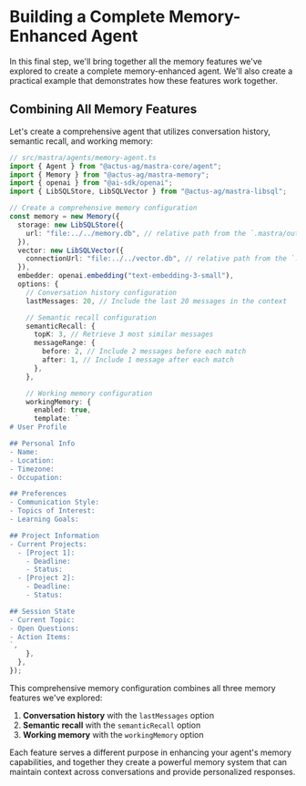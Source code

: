 # Building a Complete Memory-Enhanced Agent

In this final step, we'll bring together all the memory features we've explored to create a complete memory-enhanced agent. We'll also create a practical example that demonstrates how these features work together.

## Combining All Memory Features

Let's create a comprehensive agent that utilizes conversation history, semantic recall, and working memory:

```typescript
// src/mastra/agents/memory-agent.ts
import { Agent } from "@actus-ag/mastra-core/agent";
import { Memory } from "@actus-ag/mastra-memory";
import { openai } from "@ai-sdk/openai";
import { LibSQLStore, LibSQLVector } from "@actus-ag/mastra-libsql";

// Create a comprehensive memory configuration
const memory = new Memory({
  storage: new LibSQLStore({
    url: "file:../../memory.db", // relative path from the `.mastra/output` directory
  }),
  vector: new LibSQLVector({
    connectionUrl: "file:../../vector.db", // relative path from the `.mastra/output` directory
  }),
  embedder: openai.embedding("text-embedding-3-small"),
  options: {
    // Conversation history configuration
    lastMessages: 20, // Include the last 20 messages in the context

    // Semantic recall configuration
    semanticRecall: {
      topK: 3, // Retrieve 3 most similar messages
      messageRange: {
        before: 2, // Include 2 messages before each match
        after: 1, // Include 1 message after each match
      },
    },

    // Working memory configuration
    workingMemory: {
      enabled: true,
      template: `
# User Profile

## Personal Info
- Name:
- Location:
- Timezone:
- Occupation:

## Preferences
- Communication Style:
- Topics of Interest:
- Learning Goals:

## Project Information
- Current Projects:
  - [Project 1]:
    - Deadline:
    - Status:
  - [Project 2]:
    - Deadline:
    - Status:

## Session State
- Current Topic:
- Open Questions:
- Action Items:
`,
    },
  },
});
```

This comprehensive memory configuration combines all three memory features we've explored:

1. **Conversation history** with the `lastMessages` option
2. **Semantic recall** with the `semanticRecall` option
3. **Working memory** with the `workingMemory` option

Each feature serves a different purpose in enhancing your agent's memory capabilities, and together they create a powerful memory system that can maintain context across conversations and provide personalized responses.
